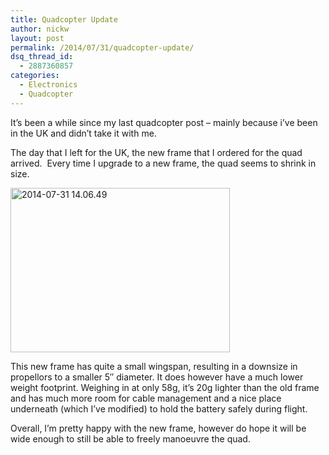 ```yaml
---
title: Quadcopter Update
author: nickw
layout: post
permalink: /2014/07/31/quadcopter-update/
dsq_thread_id:
  - 2887360857
categories:
  - Electronics
  - Quadcopter
---
```

It&#8217;s been a while since my last quadcopter post &#8211; mainly because i&#8217;ve been in the UK and didn&#8217;t take it with me.

The day that I left for the UK, the new frame that I ordered for the quad arrived.  Every time I upgrade to a new frame, the quad seems to shrink in size.

<img class="aligncenter wp-image-1477" src="http://nickwhyte.com/wordpress/wp-content/uploads/2014/07/2014-07-31-14.06.49.jpg" alt="2014-07-31 14.06.49" width="351" height="263" />

This new frame has quite a small wingspan, resulting in a downsize in propellors to a smaller 5&#8243; diameter. It does however have a much lower weight footprint. Weighing in at only 58g, it&#8217;s 20g lighter than the old frame and has much more room for cable management and a nice place underneath (which I&#8217;ve modified) to hold the battery safely during flight.

Overall, I&#8217;m pretty happy with the new frame, however do hope it will be wide enough to still be able to freely manoeuvre the quad.